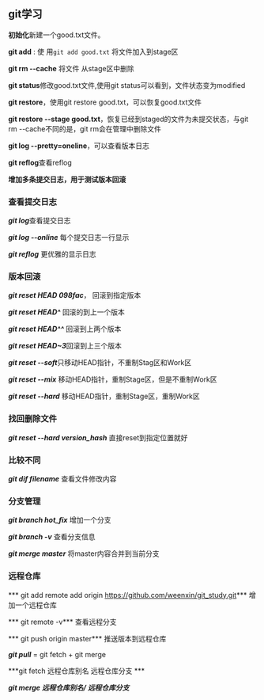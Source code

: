 ## git学习

**初始化**新建一个good.txt文件。

**git add** : 使 用`git add good.txt` 将文件加入到stage区

**git rm --cache** 将文件 从stage区中删除

**git status**修改good.txt文件,使用git status可以看到，文件状态变为modified

**git restore**，使用git restore good.txt，可以恢复good.txt文件

**git restore --stage good.txt**，恢复已经到staged的文件为未提交状态，与git rm --cache不同的是，git rm会在管理中删除文件

**git log --pretty=oneline**，可以查看版本日志

**git reflog**查看reflog

**增加多条提交日志，用于测试版本回滚**

### 查看提交日志

***git log***查看提交日志

***git log --online*** 每个提交日志一行显示

***git reflog*** 更优雅的显示日志

### 版本回滚

***git reset HEAD 098fac***， 回滚到指定版本

***git reset HEAD^*** 回滚的到上一个版本

***git reset HEAD^^*** 回滚到上两个版本

***git reset HEAD~3***回滚到上三个版本

***git reset --soft***只移动HEAD指针，不重制Stag区和Work区

***git reset --mix*** 移动HEAD指针，重制Stage区，但是不重制Work区

***git reset --hard*** 移动HEAD指针，重制Stage区，重制Work区

### 找回删除文件

***git reset --hard version_hash*** 直接reset到指定位置就好


### 比较不同

***git dif filename*** 查看文件修改内容


### 分支管理

***git branch hot_fix*** 增加一个分支

***git branch -v*** 查看分支信息

***git merge master*** 将master内容合并到当前分支


### 远程仓库
*** git add remote add origin  https://github.com/weenxin/git_study.git*** 增加一个远程仓库

*** git remote -v*** 查看远程分支

*** git push origin master*** 推送版本到远程仓库

***git pull***  = git fetch + git merge

***git fetch 远程仓库别名   远程仓库分支 ***

***git merge 远程仓库别名/ 远程仓库分支***



